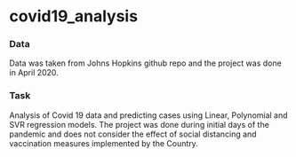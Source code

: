 # covid19_analysis

### Data
Data was taken from Johns Hopkins github repo and the project was done in April 2020.

### Task
Analysis of Covid 19 data and predicting cases using Linear, Polynomial and SVR regression models.
The project was done during initial days of the pandemic and does not consider the effect of social distancing and vaccination measures implemented by the Country.


